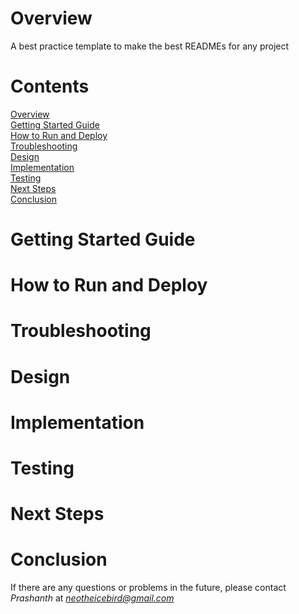 # Overview
A best practice template to make the best READMEs for any project

# Contents

[Overview](#Overview)  
[Getting Started Guide](#Getting-Started-Guide)  
[How to Run and Deploy](#How-to-Run-and-Deploy)  
[Troubleshooting](#Troubleshooting)  
[Design](#Design)  
[Implementation](#Implementation)  
[Testing](#Testing)  
[Next Steps](#Next-Steps)  
[Conclusion](#Conclusion)

# Getting Started Guide

# How to Run and Deploy

# Troubleshooting

# Design

# Implementation

# Testing

# Next Steps

# Conclusion


If there are any questions or problems in the future, please contact *Prashanth* at *neotheicebird@gmail.com*
